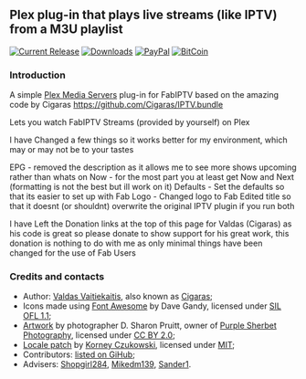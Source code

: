 ## Plex plug-in that plays live streams (like IPTV) from a M3U playlist ##
[![Current Release](https://img.shields.io/github/release/Cigaras/IPTV.bundle.svg "Current Release")](https://github.com/Cigaras/IPTV.bundle/releases/latest)
[![Downloads](https://img.shields.io/github/downloads/Cigaras/IPTV.bundle/total.svg "Downloads")](https://github.com/Cigaras/IPTV.bundle/releases) [![PayPal](https://img.shields.io/badge/donate-PayPal-green.svg)](https://paypal.me/valdasvaitiekaitis) [![BitCoin](https://img.shields.io/badge/donate-BitCoin-green.svg)](http://valdas.ax.lt/bitcoin)

### Introduction ###
A simple [Plex Media Servers](https://www.plex.tv/downloads) plug-in for FabIPTV based on the amazing code by Cigaras https://github.com/Cigaras/IPTV.bundle

Lets you watch FabIPTV Streams (provided by yourself) on Plex 

I have Changed a few things so it works better for my environment, which may or may not be to your tastes

EPG - removed the description as it allows me to see more shows upcoming rather than whats on Now - for the most part you at least get Now and Next (formatting is not the best but ill work on it)
Defaults - Set the defaults so that its easier to set up with Fab 
Logo - Changed logo to Fab
Edited title so that it doesnt (or shouldnt) overwrite the original IPTV plugin if you run both


I have Left the Donation links at the top of this page for Valdas (Cigaras) as his code is great so please donate to show support for his great work, this donation is nothing to do with me as only minimal things have been changed for the use of Fab Users




### Credits and contacts ###
* Author: [Valdas Vaitiekaitis](http://valdas.ax.lt), also known as [Cigaras](http://forums.plex.tv/profile/Cigaras);
* Icons made using [Font Awesome](http://fontawesome.io) by Dave Gandy, licensed under [SIL OFL 1.1](http://scripts.sil.org/OFL);
* [Artwork](http://www.flickr.com/photos/purplesherbet/10579021143) by photographer D. Sharon Pruitt, owner of [Purple Sherbet Photography](http://www.flickr.com/photos/purplesherbet/), licensed under [CC BY 2.0](http://creativecommons.org/licenses/by/2.0);
* [Locale patch](https://bitbucket.org/czukowski/plex-locale-patch) by [Korney Czukowski](https://forums.plex.tv/discussion/comment/871197/#Comment_871197), licensed under [MIT](https://bitbucket.org/czukowski/plex-locale-patch/src/67ecc8d62978044c0482171cac13ab2919bfe781/LICENSE.md);
* Contributors: [listed on GiHub](https://github.com/Cigaras/IPTV.bundle/graphs/contributors);
* Advisers: [Shopgirl284](https://github.com/https://forums.plex.tv/profile/discussions/shopgirl284), [Mikedm139](https://forums.plex.tv/profile/discussions/mikedm139), [Sander1](https://forums.plex.tv/profile/discussions/sander1).

